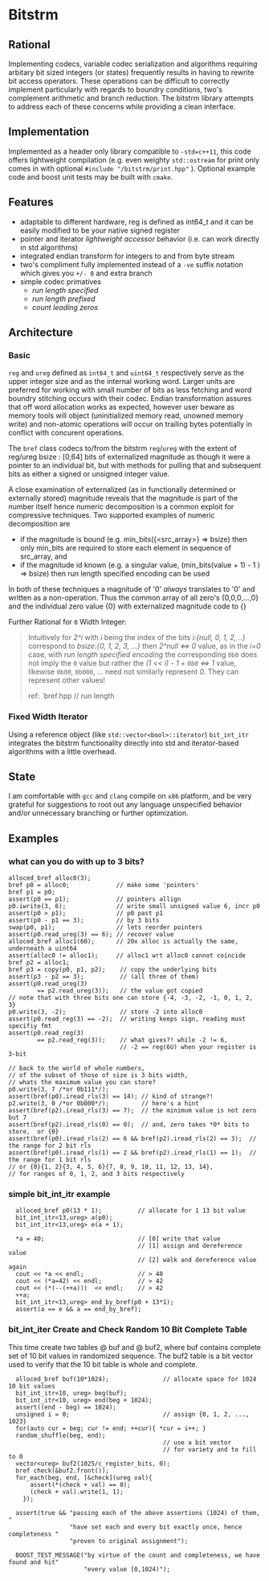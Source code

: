 # Bitstrm

## Rational

Implementing codecs, variable codec serialization and algorithms requiring arbitary bit sized integers (or states) frequently results in having to rewrite bit access operators.  These operations can be difficult to correctly implement particularly with regards to boundry conditions, two's complement arithmetic and branch reduction.  The bitstrm library attempts to address each of these concerns while providing a clean interface.

## Implementation

Implemented as a header only library compatible to `-std=c++11`, this code offers lightweight compilation (e.g. even weighty `std::ostream` for print only comes in with optional `#include "/bitstrm/print.hpp"` ).  Optional example code and boost unit tests may be built with `cmake`.


## Features

* adaptable to different hardware, reg is defined as int64_t and it can be easily modified to be your native signed register
* pointer and iterator _lightweight accessor_ behavior (i.e. can work directly in std algorithms)
* integrated endian transform for integers to and from byte stream
* two's compliment fully implemented instead of a `-ve` suffix notation which gives you `+/- 0` and extra branch
* simple codec primatives 
   * _run length specified_
   * _run length prefixed_
   * _count leading zeros_

## Architecture

### Basic
`reg` and `ureg` defined as `int64_t` and `uint64_t` respectively serve as the upper integer size and as the internal working word.  Larger units are preferred for working with small number of bits as less fetching and word boundry stitching occurs with their codec.  Endian transformation assures that off word allocation works as expected, however user beware as memory tools will object (uninitialized memory read, unowned memory write) and non-atomic operations will occur on trailing bytes potentially in conflict with concurent operations. 

The `bref` class codecs to/from the bitstrm `reg`/`ureg` with the extent of reg/ureg bsize : [0,64] bits of externalized magnitude as though it were a pointer to an individual bit, but with methods for pulling that and subsequent bits as either a signed or unsigned integer value.

A close examination of externalized (as in functionally determined or externally stored) magnitude reveals that the magnitude _is_ part of the number itself hence numeric decomposition is a common exploit for compressive techniques.  Two supported examples of numeric decomposition are
* if the magnitude is bound (e.g. min_bits({<src_array>} => bsize) then only min_bits are required to store each element in sequence of src_array, and
* if the magnitude id known (e.g. a singular value, (min_bits(value + 1) - 1 ) => bsize) then run length specified encoding can be used 

In both of these techniques a magnitude of '0' _*always*_ translates to '0' and written as a non-operation.  Thus the common array of all zero's {0,0,0,...,0} and the individual zero value {0} with externalized magnitude code to {} 


Further Rational for `0` Width Integer:
> Intuitively for _2^i_ with _i_ being the index of the bits _i:{null, 0, 1, 2, ..}_ correspond to _bsize:{0, 1, 2, 3, ...}_ then _2^null <=> 0_ value, as in the _i=0_ case,  with _run length specified encoding_ the corresponding `0b0` does not imply the `0` value but rather the _(1 << i) - 1 + `0b0` <=> 1_ value, likewise `0b00`, `0b000`, ... need not similarly represent _0_.  They can represent other values! 
>
> ref:  `bref.hpp // run length

### Fixed Width Iterator 
Using a reference object (like `std::vector<bool>::iterator`) `bit_int_itr` integrates the bitstrm functionality directly into std and iterator-based algorithms with a little overhead.


## State

I am comfortable with `gcc` and `clang` compile on `x86` platform, and be very grateful for suggestions to root out any language unspecified behavior and/or unnecessary branching or further optimization.  

## Examples

### what can you do with up to 3 bits?
```
alloced_bref alloc0(3);
bref p0 = alloc0;             // make some 'pointers'
bref p1 = p0;
assert(p0 == p1);             // pointers allign
p0.iwrite(3, 6);              // write small unsigned value 6, incr p0
assert(p0 > p1);              // p0 past p1
assert(p0 - p1 == 3);         // by 3 bits
swap(p0, p1);                 // lets reorder pointers
assert(p0.read_ureg(3) == 6); // recover value
alloced_bref alloc1(60);      // 20x alloc is actually the same, underneath a uint64
assert(alloc0 != alloc1);     // alloc1 wrt alloc0 cannot coincide
bref p2 = alloc1;
bref p3 = copy(p0, p1, p2);    // copy the underlying bits
assert(p3 - p2 == 3);          // (all three of them)
assert(p0.read_ureg(3)
        == p2.read_ureg(3));   // the value got copied
// note that with three bits one can store {-4, -3, -2, -1, 0, 1, 2, 3}
p0.write(3, -2);               // store -2 into alloc0
assert(p0.read_reg(3) == -2);  // writing keeps sign, reading must specifiy fmt
assert(p0.read_reg(3)
        == p2.read_reg(3));    // what gives?! while -2 != 6,
                               // -2 == reg(6U) when your register is 3-bit

// back to the world of whole numbers,
// of the subset of those of size is 3 bits width,
// whats the maximum value you can store?
p0.write(3, 7 /*or 0b111*/);
assert(bref(p0).iread_rls(3) == 14); // kind of strange?!
p2.write(3, 0 /*or 0b000*/);         // here's a hint
assert(bref(p2).iread_rls(3) == 7);  // the minimum value is not zero but 7
assert(bref(p2).iread_rls(0) == 0);  // and, zero takes *0* bits to store,  or {0}
assert(bref(p0).iread_rls(2) == 6 && bref(p2).iread_rls(2) == 3);  // the range for 2 bit rls
assert(bref(p0).iread_rls(1) == 2 && bref(p2).iread_rls(1) == 1);  // the range for 1 bit rls
// or {0}{1, 2}{3, 4, 5, 6}{7, 8, 9, 10, 11, 12, 13, 14},
// for ranges of 0, 1, 2, and 3 bits respectively
```
### simple bit_int_itr example

```
  alloced_bref p0(13 * 1);          // allocate for 1 13 bit value
  bit_int_itr<13,ureg> a(p0);
  bit_int_itr<13,ureg> e(a + 1); 

  *a = 40;                          // [0] write that value
                                    // [1] assign and dereference value
                                    // [2] walk and dereference value again
  cout << *a << endl;               // > 40
  cout << (*a=42) << endl;          // > 42
  cout << (*(--(++a)))  << endl;    // > 42
  ++a;
  bit_int_itr<13,ureg> end_by_bref(p0 + 13*1);
  assert(a == e && a == end_by_bref); 
```
### bit_int_iter Create and Check Random 10 Bit Complete Table 
This time create two tables @ buf and @ buf2, where buf contains complete set of 10 bit values in randomized sequence. The buf2 table is a bit vector used to verify that the 10 bit table is whole and complete.

```
  alloced_bref buf(10*1024);               // allocate space for 1024 10 bit values
  bit_int_itr<10, ureg> beg(buf);   
  bit_int_itr<10, ureg> end(beg + 1024);
  assert((end - beg) == 1024);            
  unsigned i = 0;                          // assign {0, 1, 2, ..., 1023}
  for(auto cur = beg; cur != end; ++cur){ *cur = i++; }
  random_shuffle(beg, end);
                                           // use a bit vector
                                           // for variety and to fill to 0
  vector<ureg> buf2(1025/c_register_bits, 0);
  bref check(&buf2.front());               
  for_each(beg, end, [&check](ureg val){
      assert(*(check + val) == 0);
      (check + val).write(1, 1);
    });

  assert(true && "passing each of the above assertions (1024) of them, "
                 "have set each and every bit exactly once, hence completeness "
                 "proven to original assignment");
  
  BOOST_TEST_MESSAGE("by virtue of the count and completeness, we have found and hit"
                     "every value [0,1024)");

```


